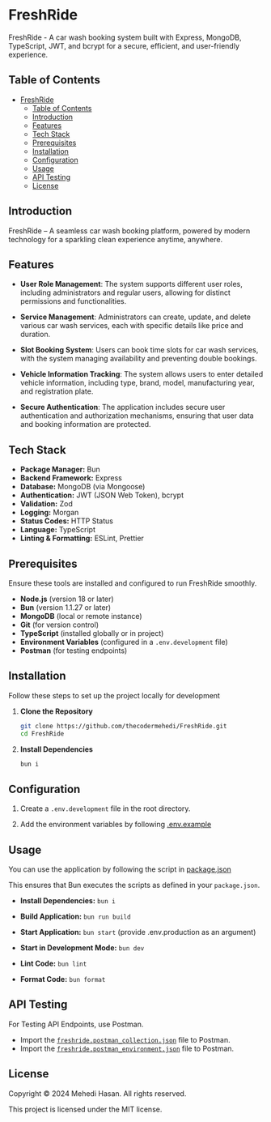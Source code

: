 # FreshRide

FreshRide - A car wash booking system built with Express, MongoDB, TypeScript, JWT, and bcrypt for a secure, efficient, and user-friendly experience.

## Table of Contents

- [FreshRide](#freshride)
  - [Table of Contents](#table-of-contents)
  - [Introduction](#introduction)
  - [Features](#features)
  - [Tech Stack](#tech-stack)
  - [Prerequisites](#prerequisites)
  - [Installation](#installation)
  - [Configuration](#configuration)
  - [Usage](#usage)
  - [API Testing](#api-testing)
  - [License](#license)

## Introduction

FreshRide – A seamless car wash booking platform, powered by modern technology for a sparkling clean experience anytime, anywhere.

## Features

- **User Role Management**: The system supports different user roles, including administrators and regular users, allowing for distinct permissions and functionalities.

- **Service Management**: Administrators can create, update, and delete various car wash services, each with specific details like price and duration.

- **Slot Booking System**: Users can book time slots for car wash services, with the system managing availability and preventing double bookings.

- **Vehicle Information Tracking**: The system allows users to enter detailed vehicle information, including type, brand, model, manufacturing year, and registration plate.

- **Secure Authentication**: The application includes secure user authentication and authorization mechanisms, ensuring that user data and booking information are protected.

## Tech Stack

- **Package Manager:** Bun
- **Backend Framework:** Express
- **Database:** MongoDB (via Mongoose)
- **Authentication:** JWT (JSON Web Token), bcrypt
- **Validation:** Zod
- **Logging:** Morgan
- **Status Codes:** HTTP Status
- **Language:** TypeScript
- **Linting & Formatting:** ESLint, Prettier

## Prerequisites

Ensure these tools are installed and configured to run FreshRide smoothly.

- **Node.js** (version 18 or later)
- **Bun** (version 1.1.27 or later)
- **MongoDB** (local or remote instance)
- **Git** (for version control)
- **TypeScript** (installed globally or in project)
- **Environment Variables** (configured in a `.env.development` file)
- **Postman** (for testing endpoints)

## Installation

Follow these steps to set up the project locally for development

1. **Clone the Repository**

   ```bash
   git clone https://github.com/thecodermehedi/FreshRide.git
   cd FreshRide
   ```

2. **Install Dependencies**

   ```bash
   bun i
   ```

## Configuration

1. Create a `.env.development` file in the root directory.

2. Add the environment variables by following [.env.example](.env.example)

## Usage

You can use the application by following the script in [package.json](package.json)

This ensures that Bun executes the scripts as defined in your `package.json`.

- **Install Dependencies:** `bun i`

- **Build Application:** `bun run build`

- **Start Application:** `bun start` (provide .env.production as an argument)

- **Start in Development Mode:** `bun dev`

- **Lint Code:** `bun lint`

- **Format Code:** `bun format`

## API Testing

For Testing API Endpoints, use Postman.

- Import the [`freshride.postman_collection.json`](freshride.postman_collection.json) file to Postman.
- Import the [`freshride.postman_environment.json`](freshride.postman_environment.json) file to Postman.

## License

Copyright © 2024 Mehedi Hasan. All rights reserved.

This project is licensed under the MIT license.
